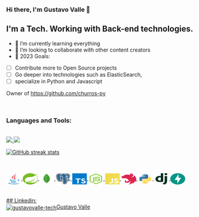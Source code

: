 ### Hi there, I'm Gustavo Valle 👋

## I'm a Tech. Working with Back-end technologies.

- 🌱 I’m currently learning everything
- 👯 I’m looking to collaborate with other content creators
- 🥅 2023 Goals:
- [ ] Contribute more to Open Source projects
- [ ] Go deeper into technologies such as ElasticSearch, 
- [ ] specialize in Python and Javascript

Owner of https://github.com/churros-py

<br />

### Languages and Tools:
  <br/>
  <a href="https://github.com/gustavovalle23">
  <img height="180em" src="https://github-readme-stats.vercel.app/api?username=gustavovalle23&show_icons=true&theme=dark&include_all_commits=true&count_private=true"/>
  <img height="180em" src="https://github-readme-stats.vercel.app/api/top-langs/?username=gustavovalle23&layout=compact&langs_count=7&theme=dark"/>
<br/>


![GitHub streak stats](https://github-readme-streak-stats.herokuapp.com/?user=gustavovalle23)  

  
<br/>

<div style="display: inline_block"><br>
  <img align="center" alt="Java" height="30" width="40" src="https://raw.githubusercontent.com/devicons/devicon/master/icons/java/java-original.svg">
  <img align="center" alt="Spring" height="30" width="40" src="https://raw.githubusercontent.com/devicons/devicon/master/icons/spring/spring-original.svg">
  <img align="center" alt="MongoDB" height="30" width="40" src="https://raw.githubusercontent.com/devicons/devicon/master/icons/mongodb/mongodb-original.svg">
  <img align="center" alt="PostgreSQL" height="30" width="40" src="https://raw.githubusercontent.com/devicons/devicon/master/icons/postgresql/postgresql-original.svg">
  <img align="center" alt="Typescript" height="30" width="40" src="https://raw.githubusercontent.com/devicons/devicon/master/icons/typescript/typescript-plain.svg"> 
  <img align="center" alt="NodeJS" height="30" width="40" src="https://raw.githubusercontent.com/devicons/devicon/master/icons/nodejs/nodejs-original.svg">
  <img align="center" alt="Javascript" height="30" width="40" src="https://raw.githubusercontent.com/devicons/devicon/master/icons/javascript/javascript-plain.svg">
  <img align="center" alt="NestJS" height="30" width="40" src="https://raw.githubusercontent.com/devicons/devicon/master/icons/nestjs/nestjs-plain.svg">
  <img align="center" alt="Python" height="30" width="40" src="https://raw.githubusercontent.com/devicons/devicon/master/icons/python/python-original.svg">
  <img align="center" alt="Django" height="30" width="40" src="https://raw.githubusercontent.com/devicons/devicon/master/icons/django/django-plain.svg">
  <img align="center" alt="FastAPI" height="30" width="40" src="https://raw.githubusercontent.com/devicons/devicon/master/icons/fastapi/fastapi-original.svg">
</div>

<br/>
<br/>
## Linkedin:
<br/>
<a href="https://linkedin.com/in/gustavovalle-tech" target="blank"><img align="center" src="https://raw.githubusercontent.com/rahuldkjain/github-profile-readme-generator/master/src/images/icons/Social/linked-in-alt.svg" alt="gustavovalle-tech" height="30" width="40" />Gustavo Valle</a>
